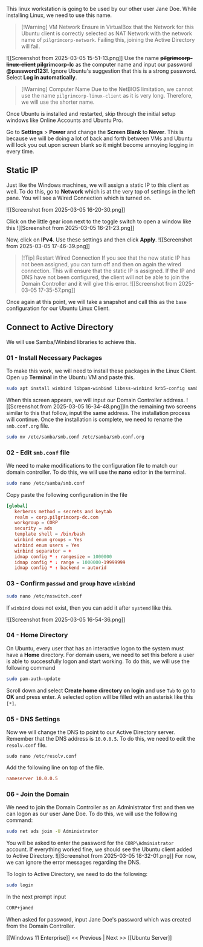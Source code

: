 This linux workstation is going to be used by our other user Jane Doe. While installing Linux, we need to use this name.

> [!Warning] VM Network
> Ensure in VirtualBox that the Network for this Ubuntu client is correctly selected as NAT Network with the network name of `pilgrimcorp-network`. Failing this, joining the Active Directory will fail.

![[Screenshot from 2025-03-05 15-51-13.png]]
Use the name **~~pilgrimcorp-linux-client~~**  **pilgrimcorp-lc** as the computer name and input our password **@password123!**. Ignore Ubuntu's suggestion that this is a strong password.
Select **Log in automatically**.
> [!Warning] Computer Name
> Due to the NetBIOS limitation, we cannot use the name `pilgrimcorp-linux-client` as it is very long. Therefore, we will use the shorter name.

Once Ubuntu is installed and restarted, skip through the initial setup windows like Online Accounts and Ubuntu Pro.

Go to **Settings** > **Power** and change the **Screen Blank** to **Never**. This is because we will be doing a lot of back and forth between VMs and Ubuntu will lock you out upon screen blank so it might become annoying logging in every time.
## Static IP
Just like the Windows machines, we will assign a static IP to this client as well. To do this, go to **Network** which is at the very top of settings in the left pane. You will see a Wired Connection which is turned on.   

![[Screenshot from 2025-03-05 16-20-30.png]]

Click on the little gear icon next to the toggle switch to open a window like this
![[Screenshot from 2025-03-05 16-21-23.png]]

Now, click on **IPv4**. Use these settings and then click **Apply**.
![[Screenshot from 2025-03-05 17-46-39.png]]

> [!Tip] Restart Wired Connection
> If you see that the new static IP has not been assigned, you can turn off and then on again the wired connection. This will ensure that the static IP is assigned. If the IP and DNS have not been configured, the client will not be able to join the Domain Controller and it will give this error.
> ![[Screenshot from 2025-03-05 17-35-57.png]]

Once again at this point, we will take a snapshot and call this as the `base` configuration for our Ubuntu Linux Client.
## Connect to Active Directory
We will use Samba/Winbind libraries to achieve this.
### 01 - Install Necessary Packages
To make this work, we will need to install these packages in the Linux Client. Open up **Terminal** in the Ubuntu VM and paste this.
```zsh
sudo apt install winbind libpam-winbind libnss-winbind krb5-config samba-dsdb-modules samba-vfs-modules
```

When this screen appears, we will input our Domain Controller address.
![[Screenshot from 2025-03-05 16-34-48.png]]In the remaining two screens similar to this that follow, input the same address. The installation process will continue. Once the installation is complete, we need to rename the `smb.conf.org` file.

```zsh
sudo mv /etc/samba/smb.conf /etc/samba/smb.conf.org
```
### 02 - Edit `smb.conf` file
We need to make modifications to the configuration file to match our domain controller. To do this, we will use the **nano** editor in the terminal. 
```zsh
sudo nano /etc/samba/smb.conf
```

Copy paste the following configuration in the file

```conf
[global]
   kerberos method = secrets and keytab
   realm = corp.pilgrimcorp-dc.com
   workgroup = CORP
   security = ads
   template shell = /bin/bash
   winbind enum groups = Yes
   winbind enum users = Yes
   winbind separator = +
   idmap config * : rangesize = 1000000
   idmap config * : range = 1000000-19999999
   idmap config * : backend = autorid
```

### 03 - Confirm `passwd` and `group` have `winbind`
```zsh
sudo nano /etc/nsswitch.conf
```

If `winbind` does not exist, then you can add it after `systemd` like this.

![[Screenshot from 2025-03-05 16-54-36.png]]

### 04 - Home Directory
On Ubuntu, every user that has an interactive logon to the system must have a **Home** directory. For domain users, we need to set this before a user is able to successfully logon and start working. To do this, we will use the following command
```zsh
sudo pam-auth-update
```

Scroll down and select **Create home directory on login** and use `Tab` to go to **OK** and press enter. A selected option will be filled with an asterisk like this `[*]`.
### 05 - DNS Settings
Now we will change the DNS to point to our Active Directory server. Remember that the DNS address is `10.0.0.5`. To do this, we need to edit the `resolv.conf` file.
```shell
sudo nano /etc/resolv.conf
```

Add the following line on top of the file.
```conf
nameserver 10.0.0.5
```
### 06 - Join the Domain
We need to join the Domain Controller as an Administrator first and then we can logon as our user Jane Doe. To do this, we will use the following command:
```zsh
sudo net ads join -U Administrator
```

You will be asked to enter the password for the `CORP\Administrator` account. If everything worked fine, we should see the Ubuntu client added to Active Directory.
![[Screenshot from 2025-03-05 18-32-01.png]]
For now, we can ignore the error messages regarding the DNS.

To login to Active Directory, we need to do the following:
```bash
sudo login
```

In the next prompt input
```bash
CORP+janed
```
When asked for password, input Jane Doe's password which was created from the Domain Controller.

[[Windows 11 Enterprise]] << Previous | Next >> [[Ubuntu Server]]